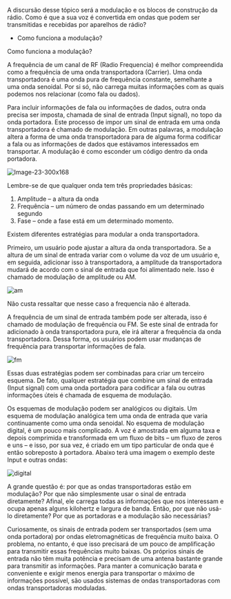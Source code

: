 A discursão desse tópico será a modulação e os blocos de construção da rádio. Como é que a sua voz é convertida em ondas que podem ser transmitidas e recebidas por aparelhos de rádio?

  - Como funciona a modulação?


Como funciona a modulação?

A frequência de um canal de RF (Radio Frequencia) é melhor compreendida como a frequência de uma onda transportadora (Carrier). Uma onda transportadora é uma onda pura de frequência constante, semelhante a uma onda senoidal. Por si só, não carrega muitas informações com as quais podemos nos relacionar (como fala ou dados).

Para incluir informações de fala ou informações de dados, outra onda precisa ser imposta, chamada de sinal de entrada (Input signal), no topo da onda portadora. Este processo de impor um sinal de entrada em uma onda transportadora é chamado de modulação. Em outras palavras, a modulação altera a forma de uma onda transportadora para de alguma forma codificar a fala ou as informações de dados que estávamos interessados em transportar. A modulação é como esconder um código dentro da onda portadora.

![Image-23-300x168](https://user-images.githubusercontent.com/95552879/179827681-201cf969-432d-491d-9647-214dc538d863.png)

Lembre-se de que qualquer onda tem três propriedades básicas:

  1) Amplitude – a altura da onda
  2) Frequência – um número de ondas passando em um determinado segundo
  3) Fase – onde a fase está em um determinado momento.

Existem diferentes estratégias para modular a onda transportadora.

Primeiro, um usuário pode ajustar a altura da onda transportadora. Se a altura de um sinal de entrada variar com o volume da voz de um usuário e, em seguida, adicionar isso à transportadora, a amplitude da transportadora mudará de acordo com o sinal de entrada que foi alimentado nele.
Isso é chamado de modulação de amplitude ou AM.

![am](https://user-images.githubusercontent.com/95552879/179829156-9138f132-e114-4a86-8399-35b2f9bb5f3f.png)

Não custa ressaltar que nesse caso a frequencia não é alterada.

A frequência de um sinal de entrada também pode ser alterada, isso é chamado de modulação de frequência ou FM. Se este sinal de entrada for adicionado à onda transportadora pura, ele irá alterar a frequência da onda transportadora. Dessa forma, os usuários podem usar mudanças de frequência para transportar informações de fala. 

![fm](https://user-images.githubusercontent.com/95552879/179829686-2f396935-465f-4830-8b95-921adea17855.png)



Essas duas estratégias podem ser combinadas para criar um terceiro esquema. De fato, qualquer estratégia que combine um sinal de entrada (Input signal) com uma onda portadora para codificar a fala ou outras informações úteis é chamada de esquema de modulação.

Os esquemas de modulação podem ser analógicos ou digitais. Um esquema de modulação analógica tem uma onda de entrada que varia continuamente como uma onda senoidal. No esquema de modulação digital, é um pouco mais complicado. A voz é amostrada em alguma taxa e depois comprimida e transformada em um fluxo de bits – um fluxo de zeros e uns – e isso, por sua vez, é criado em um tipo particular de onda que é então sobreposto à portadora. Abaixo terá uma imagem o exemplo deste Input e outras ondas:

![digital](https://user-images.githubusercontent.com/95552879/179830577-fdbd752d-90e5-4074-9eca-5d274dc670b1.png)


A grande questão é: por que as ondas transportadoras estão em modulação? Por que não simplesmente usar o sinal de entrada diretamente? Afinal, ele carrega todas as informações que nos interessam e ocupa apenas alguns kilohertz e largura de banda. Então, por que não usá-lo diretamente? Por que as portadoras e a modulação são necessárias?

Curiosamente, os sinais de entrada podem ser transportados (sem uma onda portadora) por ondas eletromagnéticas de frequência muito baixa. O problema, no entanto, é que isso precisará de um pouco de amplificação para transmitir essas frequências muito baixas. Os próprios sinais de entrada não têm muita potência e precisam de uma antena bastante grande para transmitir as informações. Para manter a comunicação barata e conveniente e exigir menos energia para transportar o máximo de informações possível, são usados sistemas de ondas transportadoras com ondas transportadoras moduladas.






